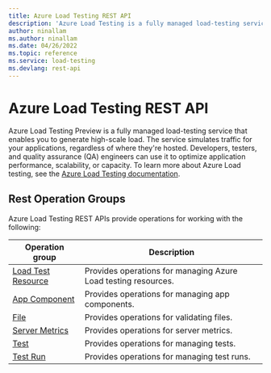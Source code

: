 ```yaml
---
title: Azure Load Testing REST API
description: 'Azure Load Testing is a fully managed load-testing service for generating high-scale loads by using existing JMeter scripts to optimize app performance.'
author: ninallam
ms.author: ninallam
ms.date: 04/26/2022
ms.topic: reference
ms.service: load-testing
ms.devlang: rest-api
---
```


# Azure Load Testing REST API

Azure Load Testing Preview is a fully managed load-testing service that enables you to generate high-scale load. The service simulates traffic for your applications, regardless of where they're hosted. Developers, testers, and quality assurance (QA) engineers can use it to optimize application performance, scalability, or capacity. To learn more about Azure Load testing, see the [Azure Load Testing documentation](/azure/load-testing/overview-what-is-azure-load-testing).

## Rest Operation Groups

Azure Load Testing REST APIs provide operations for working with the following:

| Operation group | Description                                                        |
| --------------- | ------------------------------------------------------------------ |
| [Load Test Resource](/rest/api/loadtesting/preview/load-tests) | Provides operations for managing Azure Load testing resources. |
| [App Component](/rest/api/loadtesting/data-plane/app-component) | Provides operations for managing app components. |
| [File](/rest/api/loadtesting/data-plane/file) | Provides operations for validating files. |
| [Server Metrics](/rest/api/loadtesting/data-plane/server-metrics) | Provides operations for server metrics. |
| [Test](/rest/api/loadtesting/data-plane/test) | Provides operations for managing tests. |
| [Test Run](/rest/api/loadtesting/data-plane/test-run) | Provides operations for managing test runs. |
